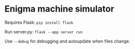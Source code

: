 # Enigma machine simulator

Requires Flask: `pip install flask`

Run server.py: `flask --app server run`

Use `--debug` for debugging and autoupdate when files change.
